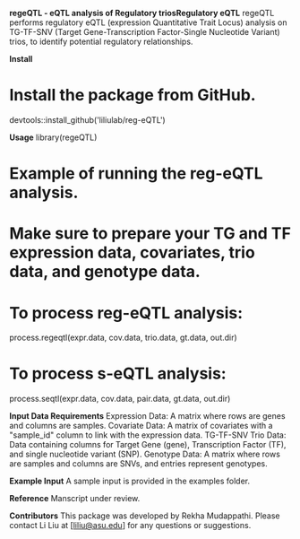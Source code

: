 **regeQTL - eQTL analysis of Regulatory triosRegulatory eQTL**
regeQTL performs regulatory eQTL (expression Quantitative Trait Locus) analysis on TG-TF-SNV (Target Gene-Transcription Factor-Single Nucleotide Variant) trios, to identify potential regulatory relationships.

**Install**
# Install the package from GitHub.
devtools::install_github('liliulab/reg-eQTL')

**Usage**
library(regeQTL)

# Example of running the reg-eQTL analysis.
# Make sure to prepare your TG and TF expression data, covariates, trio data, and genotype data.

# To process reg-eQTL analysis:
process.regeqtl(expr.data, cov.data, trio.data, gt.data, out.dir)

# To process s-eQTL analysis:
process.seqtl(expr.data, cov.data, pair.data, gt.data, out.dir)

**Input Data Requirements**
Expression Data: A matrix where rows are genes and columns are samples.
Covariate Data: A matrix of covariates with a "sample_id" column to link with the expression data.
TG-TF-SNV Trio Data: Data containing columns for Target Gene (gene), Transcription Factor (TF), and single nucleotide variant (SNP).
Genotype Data: A matrix where rows are samples and columns are SNVs, and entries represent genotypes.

**Example Input**
A sample input is provided in the examples folder. 

**Reference**
Manscript under review.

**Contributors**
This package was developed by Rekha Mudappathi. Please contact Li Liu at [liliu@asu.edu] for any questions or suggestions.

